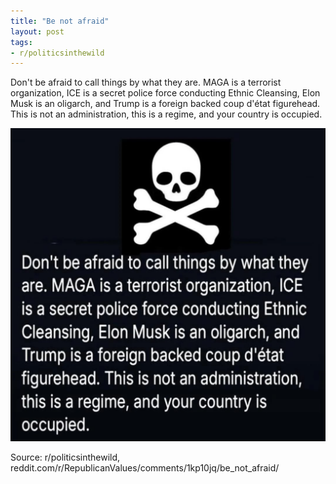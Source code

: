 ```yaml
---
title: "Be not afraid"
layout: post
tags:
- r/politicsinthewild
---
```


Don't be afraid to call things by what they are. MAGA is a terrorist organization, ICE is a secret police force conducting Ethnic Cleansing, Elon Musk is an oligarch, and Trump is a foreign backed coup d'état figurehead. This is not an administration, this is a regime, and your country is occupied.

![Be not afraid](/assets/2025-05-17-be-not-afraid.jpg "Be not afraid")

Source: r/politicsinthewild, reddit.com/r/RepublicanValues/comments/1kp10jq/be_not_afraid/
